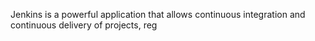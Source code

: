 Jenkins is a powerful application that allows continuous integration and continuous delivery of projects, reg
